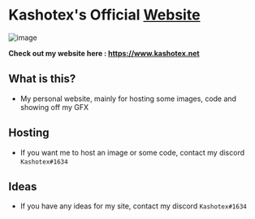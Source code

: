 # Kashotex's Official [Website](https://www.kashotex.net)


![image](https://www.kashotex.net/images/ss.png)

**Check out my website here : https://www.kashotex.net**

## What is this?
* My personal website, mainly for hosting some images, code and showing off my GFX

## Hosting
* If you want me to host an image or some code, contact my discord `Kashotex#1634`

## Ideas
* If you have any ideas for my site, contact my discord `Kashotex#1634`
